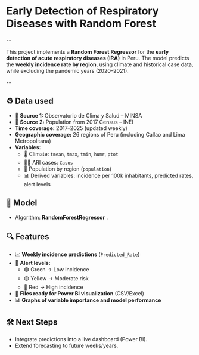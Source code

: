 # Early Detection of Respiratory Diseases with Random Forest  
-- 

This project implements a **Random Forest Regressor** for the **early detection of acute respiratory diseases (IRA)** in Peru. The model predicts the **weekly incidence rate by region**, using climate and historical case data, while excluding the pandemic years (2020–2021).  

--
## ⚙️ Data used  
- 📑 **Source 1:** Observatorio de Clima y Salud – MINSA  
- 📑 **Source 2:** Population from 2017 Census – INEI  
- **Time coverage:** 2017–2025 (updated weekly)  
- **Geographic coverage:** 26 regions of Peru (including Callao and Lima Metropolitana)  
- **Variables:**  
  - 🌡️ Climate: `tmean`, `tmax`, `tmin`, `humr`, `ptot`  
  - 🧑‍⚕️ ARI cases: `Casos`  
  - 👥 Population by region (`population`)  
  - 📊 Derived variables: incidence per 100k inhabitants, predicted rates, alert levels  

## 🧠 Model  
- Algorithm: **RandomForestRegressor** .

## 🔍 Features  

- 📈 **Weekly incidence predictions** (`Predicted_Rate`)  
- 🚨 **Alert levels:**  
  - 🟢 Green → Low incidence  
  - 🟡 Yellow → Moderate risk  
  - 🔴 Red → High incidence  
- 📂 **Files ready for Power BI visualization** (CSV/Excel)  
- 📊 **Graphs of variable importance and model performance**  

## 🛠️ Next Steps  

- Integrate predictions into a live dashboard (Power BI).  
- Extend forecasting to future weeks/years.  
